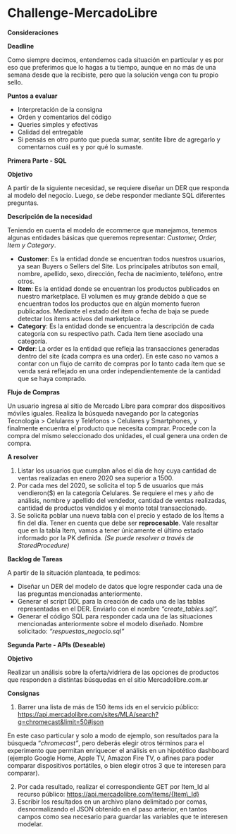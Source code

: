 # Challenge-MercadoLibre

**Consideraciones**

**Deadline**

Como siempre decimos, entendemos cada situación en particular y es por eso que preferimos que lo hagas a tu tiempo, aunque en no más de una semana desde que la recibiste, pero que la solución venga con tu propio sello.

**Puntos a evaluar**

- Interpretación de la consigna
- Orden y comentarios del código
- Queries simples y efectivas
- Calidad del entregable
- Si pensás en otro punto que pueda sumar, sentite libre de agregarlo y comentarnos cuál es y por qué lo sumaste.

**Primera Parte - SQL**

**Objetivo**

A partir de la siguiente necesidad, se requiere diseñar un DER que responda al modelo del negocio. Luego, se debe responder mediante SQL diferentes preguntas.

**Descripción de la necesidad**

Teniendo en cuenta el modelo de ecommerce que manejamos, tenemos algunas entidades básicas que queremos representar: *Customer, Order, Item y Category*.

- **Customer**: Es la entidad donde se encuentran todos nuestros usuarios, ya sean Buyers o Sellers del Site. Los principales atributos son email, nombre, apellido, sexo, dirección, fecha de nacimiento, teléfono, entre otros.
- **Item**: Es la entidad donde se encuentran los productos publicados en nuestro marketplace. El volumen es muy grande debido a que se encuentran todos los productos que en algún momento fueron publicados. Mediante el estado del ítem o fecha de baja se puede detectar los ítems activos del marketplace.
- **Category**: Es la entidad donde se encuentra la descripción de cada categoría con su respectivo path. Cada ítem tiene asociado una categoría.
- **Order**: La order es la entidad que refleja las transacciones generadas dentro del site (cada compra es una order). En este caso no vamos a contar con un flujo de carrito de compras por lo tanto cada ítem que se venda será reflejado en una order independientemente de la cantidad que se haya comprado.

**Flujo de Compras**

Un usuario ingresa al sitio de Mercado Libre para comprar dos dispositivos móviles iguales. Realiza la búsqueda navegando por la categorías Tecnología > Celulares y Teléfonos > Celulares y Smartphones, y finalmente encuentra el producto que necesita comprar. Procede con la compra del mismo seleccionado dos unidades, el cual genera una orden de compra.

**A resolver**

1. Listar los usuarios que cumplan años el día de hoy cuya cantidad de ventas realizadas en enero 2020 sea superior a 1500.
1. Por cada mes del 2020, se solicita el top 5 de usuarios que más vendieron($) en la categoría Celulares. Se requiere el mes y año de análisis, nombre y apellido del vendedor, cantidad de ventas realizadas, cantidad de productos vendidos y el monto total transaccionado.
1. Se solicita poblar una nueva tabla con el precio y estado de los Ítems a fin del día. Tener en cuenta que debe ser **reprocesable**. Vale resaltar que en la tabla Item, vamos a tener únicamente el último estado informado por la PK definida. *(Se puede resolver a través de StoredProcedure)*

**Backlog de Tareas**

A partir de la situación planteada, te pedimos:

- Diseñar un DER del modelo de datos que logre responder cada una de las preguntas mencionadas anteriormente.
- Generar el script DDL para la creación de cada una de las tablas representadas en el DER. Enviarlo con el nombre *“create\_tables.sql”.*
- Generar el código SQL para responder cada una de las situaciones mencionadas anteriormente sobre el modelo diseñado. Nombre solicitado: *“respuestas\_negocio.sql”*

**Segunda Parte - APIs (Deseable)**

**Objetivo**

Realizar un análisis sobre la oferta/vidriera de las opciones de productos que responden a distintas búsquedas en el sitio Mercadolibre.com.ar

**Consignas**

1) Barrer una lista de más de 150 ítems ids en el servicio público: <https://api.mercadolibre.com/sites/MLA/search?q=chromecast&limit=50#json>

En este caso particular y solo a modo de ejemplo, son resultados para la búsqueda “*chromecast”*, pero deberás elegir otros términos para el experimento que permitan enriquecer el análisis en un hipotético dashboard (ejemplo Google Home, Apple TV, Amazon Fire TV, o afines para poder comparar dispositivos portátiles, o bien elegir otros 3 que te interesen para comparar).

2) Por cada resultado, realizar el correspondiente GET por Item\_Id al recurso público: https://api.mercadolibre.com/items/{Item\_Id}
2) Escribir los resultados en un archivo plano delimitado por comas, desnormalizando el JSON obtenido en el paso anterior, en tantos campos como sea necesario para guardar las variables que te interesen modelar.
